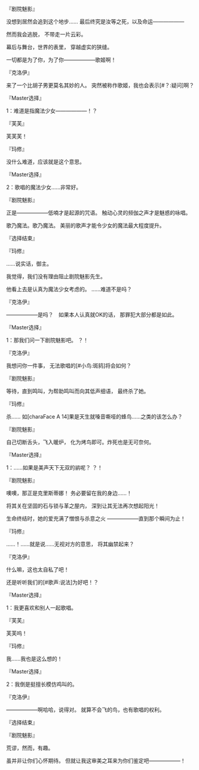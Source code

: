 『剧院魅影』

没想到居然会追到这个地步……
最后终究是汝等之死，以及命运——————

然而我会逃脱，
不带走一片云彩。

幕后与舞台，世界的表里，
穿越虚实的狭缝。

一切都是为了你，为了你——————歌姬啊！

『克洛伊』

来了一个比胡子男更莫名其妙的人。
突然被称作歌姬，我也会表示[#？:疑问]啊？

『Master选择』

1：难道是指魔法少女——————！？

『芙芙』

芙芙芙！

『玛修』

没什么难道，应该就是这个意思。

『Master选择』

2：歌唱的魔法少女……非常好。

『剧院魅影』

正是——————低喃才是起源的咒语。
触动心灵的频伽之声才是魅惑的咏唱。

歌乃魔法。歌乃魔法。
美丽的歌声才能令少女的魔法最大程度提升。

『选择结束』

『玛修』

……说实话，御主。

我觉得，我们没有理由阻止剧院魅影先生。

他看上去是认真为魔法少女考虑的。
……难道不是吗？

『克洛伊』

——————是吗？　如果本人认真就OK的话，
那罪犯大部分都是如此。

『Master选择』

1：那我们问一下剧院魅影吧。
？！

『克洛伊』

我想问你一件事，
无法歌唱的[#小鸟:斑鸫]将会如何？

『剧院魅影』

等待，直到鸣叫，为帮助鸣叫而向其低声细语，
最终杀了她。

『玛修』

杀……
如[charaFace A 14]果是天生就嗓音嘶哑的蜂鸟……之类的该怎么办？

『剧院魅影』

自己切断舌头，飞入暖炉，
化为烤鸟即可。炸死也是无可奈何。

『Master选择』

1：……如果是美声天下无双的鹟呢？
？！

『剧院魅影』

噢噢，那正是克里斯蒂娜！
务必要留在我的身边……！

将其关在坚固的石与锁与革之屋内，
深到让其无法再次想起阳光！

生命终结时，她的爱充满了憎恨与杀意之火
——————直到那个瞬间为止！

『玛修』

……！……就是说……无视对方的意思，
将其幽禁起来？

『克洛伊』

什么嘛，这也太自私了吧！

还是听听我们的[#歌声:说法]为好吧！？

『Master选择』

1：我更喜欢和别人一起歌唱。

『芙芙』

芙芙呜！

『玛修』

我……我也是这么想的！

『Master选择』

2：我倒是挺擅长模仿鸡叫的。

『克洛伊』

——————啊哈哈，说得对。
就算不会飞的鸟，也有歌唱的权利。

『选择结束』

『剧院魅影』

荒谬，然而，有趣。

虽并非让你们心怀期待。
但就让我这审美之耳来为你们鉴定吧——————！

